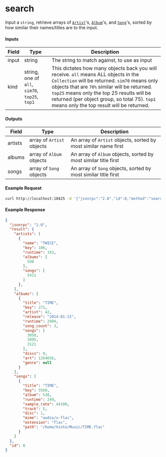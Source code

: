 # search
Input a `string`, retrieve arrays of [`Artist`](../../common-objects/artist.md)'s, [`Album`](../../common-objects/album.md)'s, and [`Song`](../../common-objects/song.md)'s, sorted by how similar their names/titles are to the input.

#### Inputs

| Field | Type                                           | Description |
|-------|------------------------------------------------|-------------|
| input | string                                         | The string to match against, to use as input
| kind  | string, one of `all`, `sim70`, `top25`, `top1` | This dictates how many objects back you will receive. `all` means ALL objects in the `Collection` will be returned. `sim70` means only objects that are `70%` similar will be returned. `top25` means only the top 25 results will be returned (per object group, so total 75). `top1` means only the top result will be returned.

#### Outputs

| Field   | Type                      | Description |
|---------|---------------------------|-------------|
| artists | array of `Artist` objects | An array of `Artist` objects, sorted by most similar name first
| albums  | array of `Album` objects  | An array of `Album` objects, sorted by most similar title first
| songs   | array of `Song` objects   | An array of `Song` objects, sorted by most similar title first

#### Example Request
```bash
curl http://localhost:18425 -d '{"jsonrpc":"2.0","id":0,"method":"search","params":{"input":"twice","kind":"sim70"}}'
```

#### Example Response
```json
{
  "jsonrpc": "2.0",
  "result": {
    "artists": [
      {
        "name": "TWICE",
        "key": 106,
        "runtime": 343,
        "albums": [
          598
        ],
        "songs": [
          5411
        ]
      },
    ],
    "albums": [
      {
        "title": "TIME",
        "key": 271,
        "artist": 42,
        "release": "2014-01-21",
        "runtime": 2904,
        "song_count": 3,
        "songs": [
          3058,
          3095,
          3121
        ],
        "discs": 0,
        "art": 1264656,
        "genre": null
      }
    ],
    "songs": [
      {
        "title": "TIME",
        "key": 5560,
        "album": 538,
        "runtime": 249,
        "sample_rate": 44100,
        "track": 5,
        "disc": 1,
        "mime": "audio/x-flac",
        "extension": "flac",
        "path": "/home/hinto/Music/TIME.flac"
      }
    ]
  },
  "id": 0
}
```

